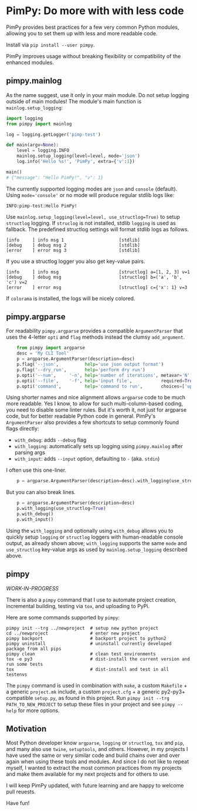 PimPy: Do more with with less code
==================================

PimPy provides best practices for a few very common Python modules,
allowing you to set them up with less and more readable code.

Install via `pip install --user pimpy`.

PimPy improves usage without breaking flexibility or compatibility
of the enhanced modules.

pimpy.mainlog
-------------

As the name suggest, use it only in your main module. Do not setup logging
outside of main modules! The module's main function is `mainlog.setup_logging`:

```python
import logging
from pimpy import mainlog

log = logging.getLogger('pimp-test')

def main(argv=None):
    level = logging.INFO
    mainlog.setup_logging(level=level, mode='json')
    log.info('Hello %s!', 'PimPy', extra={'v':1})

main()
# {"message": "Hello PimPy!", "v": 1}
```

The currently supported logging modes are `json` and `console` (default).
Using `mode='console'` or no mode will produce regular stdlib logs like:

    INFO:pimp-test:Hello PimPy!

Use `mainlog.setup_logging(level=level, use_structlog=True)` to setup `structlog` logging.
If `struclog` is not installed, stdlib `logging` is used as fallback.
The predefined structlog settings will format stdlib logs as follows.

    [info     ] info msg 1                     [stdlib]
    [debug    ] debug msg 2                    [stdlib]
    [error    ] error msg 3                    [stdlib]

If you use a structlog logger you also get key-value pairs.

    [info     ] info msg                       [structlog] a=[1, 2, 3] v=1
    [debug    ] debug msg                      [structlog] b=('a', 'b', 'c') v=2
    [error    ] error msg                      [structlog] c={'x': 1} v=3

If `colorama` is installed, the logs will be nicely colored.

pimpy.argparse
--------------

For readability `pimpy.argparse` provides a compatible `ArgumentParser` that uses
the 4-letter `opti` and `flag` methods instead the clumsy `add_argument`.

```python
    from pimpy import argparse
    desc = 'My CLI Tool'
    p = argparse.ArgumentParser(description=desc)
    p.flag('--json',          help='use json output format')
    p.flag('--dry_run',       help='perform dry run')
    p.opti('--num',     '-n', help='number of iterations', metavar='N', type=int, default=1)
    p.opti('--file',    '-f', help='input file',           required=True)
    p.opti('command',         help='command to run',       choices=['upper','lower'])
```

Using shorter names and nice alignment allows `argparse` code to be much more readable.
Yes I know, to allow for such multi-column-based coding, you need to disable some linter rules.
But it's worth it, not just for argparse code, but for better readable Python code in general.
PimPy's `ArgumentParser` also provides a few shortcuts to setup commonly found flags directly:

* `with_debug`:   adds `--debug` flag
* `with_logging`: automatically sets up logging using `pimpy.mainlog` after parsing args
* `with_input`:   adds `--input` option, defaulting to `-` (aka. `stdin`)

I often use this one-liner.

```python
    p = argparse.ArgumentParser(description=desc).with_logging(use_structlog=True).with_debug()
```

But you can also break lines.

```python
    p = argparse.ArgumentParser(description=desc)
    p.with_logging(use_structlog=True)
    p.with_debug()
    p.with_input()
```

Using the `with_logging` and optionally using `with_debug` allows you to quickly
setup `logging` or `structlog` loggers with human-readable console output, as already
shown above; `with_logging` supports the same `mode` and `use_structlog` key-value args
as used by `mainlog.setup_logging` described above.

pimpy
-----
*WORK-IN-PROGRESS*

There is also a `pimpy` command that I use to automate project creation, incremental
building, testing via `tox`, and uploading to PyPi.

Here are some commands supported by `pimpy`:

    pimpy init --trg ../newproject  # setup new python project
    cd ../newproject                # enter new project
    pimpy backport                  # backport project to python2
    pimpy uninstall                 # uninstall currently developed package from all pips
    pimpy clean                     # clean test environments    
    tox -e py3                      # dist-install the current version and run some tests
    tox                             # dist-install and test in all testenvs

The `pimpy` command is used in combination with `make`, a custom `Makefile` + a generic
`project.mk` include, a custom `project.cfg` + a generic py2-py3+ compatible `setup.py`,
as found in this project. Run `pimpy init --trg PATH_TO_NEW_PROJECT` to setup these files
in your project and see `pimpy --help` for more options.

Motivation
----------
Most Python developer know `argparse`, `logging` or `structlog`, `tox` and `pip`, and
many also use `twine`, `setuptools`, and others. However, in my projects I have used the
same or very similar code and build chains over and over again when using these tools and
modules. And since I do not like to repeat myself, I wanted to extract the most common
practices from my projects and make them available for my next projects and for others to use.

I will keep PimPy updated, with future learning and are happy to welcome pull reuests.

Have fun!
